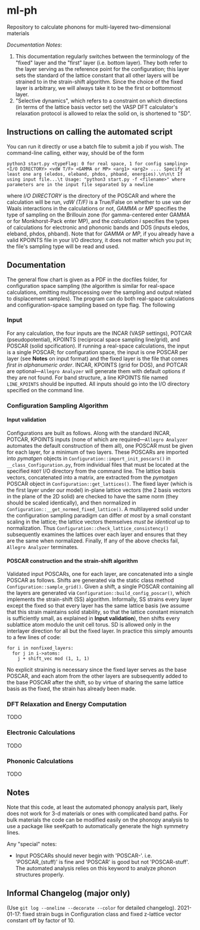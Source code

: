# ml-ph
Repository to calculate phonons for multi-layered two-dimensional materials

_Documentation Notes_:
1. This documentation regularly switches between the terminology of the "fixed" layer and the "first" layer (i.e. bottom layer). They both refer to the layer serving as the reference point for the configuration; this layer sets the standard of the lattice constant that all other layers will be strained to in the strain-shift algorithm. Since the choice of the fixed layer is arbitrary, we will always take it to be the first or bottommost layer.
2. "Selective dynamics", which refers to a constraint on which directions (in terms of the lattice basis vector set) the VASP DFT calculator's relaxation protocol is allowed to relax the solid on, is shortened to "SD".


## Instructions on calling the automated script
You can run it directly or use a batch file to submit a job if you wish. The command-line calling, either way, should be of the form
```
python3 start.py <typeFlag: 0 for real space, 1 for config sampling> <I/O DIRECTORY> <vdW T/F> <GAMMA or MP> <arg1> <arg2> .... Specify at least one arg (eledos, eleband, phdos, phband, energies).\n\n\t If using input file...\t Usage: "python3 start.py -f <filename>" where parameters are in the input file separated by a newline
```
where _I/O DIRECTORY_ is the directory of the POSCAR and where the calculation will be run, _vdW (T/F)_ is a True/False on whether to use van der Waals interactions in the calculations or not, *GAMMA or MP* specifies the type of sampling on the Brillouin zone (for gamma-centered enter GAMMA or for Monkhorst-Pack enter MP), and the _calculation i_ specifies the types of calculations for electronic and phononic bands and DOS (inputs eledos, eleband, phdos, phband). Note that for _GAMMA or MP_, if you already have a valid KPOINTS file in your I/O directory, it does not matter which you put in; the file's sampling type will be read and used.

## Documentation
The general flow chart is given as a PDF in the docfiles folder, for configuration space sampling (the algorithm is similar for real-space calculations, omitting multiprocessing over the sampling and output related to displacement samples). The program can do both real-space calculations and configuration-space sampling based on type flag. The following 

### Input
For any calculation, the four inputs are the INCAR (VASP settings), POTCAR (pseudopotential), KPOINTS (reciprocal space sampling line/grid), and POSCAR (solid spcification). If running a real-space calculations, the input is a single POSCAR; for configuration space, the input is one POSCAR per layer (see **Notes** on input format) and the fixed layer is the file that comes *first in alphanumeric order*. INCAR, KPOINTS (grid for DOS), and POTCAR are optional—`Allegro Analyzer` will generate them with default options if they are not found. For band structure, a line KPOINTS file named `LINE_KPOINTS` should be inputted. All inputs should go into the I/O directory specified on the command line.

### Configuration Sampling Algorithm

#### Input validation
Configurations are built as follows. Along with the standard INCAR, POTCAR, KPOINTS inputs (none of which are required—`Allegro Analyzer` automates the default construction of them all), one POSCAR must be given for each layer, for a minimum of two layers. These POSCARs are imported into _pymatgen_ objects in `Configuration::import_init_poscars()` in `__class_Configuration.py`, from individual files that must be located at the specified `ROOT` I/O directory from the command line. The lattice basis vectors, concatenated into a matrix, are extracted from the _pymatgen_ POSCAR object in `Configuration::get_lattices()`. The fixed layer (which is the first layer under our model) in-plane lattice vectors (the 2 basis vectors in the plane of the 2D solid) are checked to have the same norm (they should be scaled identically), and then normalized in `Configuration::__get_normed_fixed_lattice()`. A multilayered solid under the configuration sampling paradigm can differ _at most_ by a small constant scaling in the lattice; the lattice vectors themselves _must be identical_ up to normalization. Thus `Configuration::check_lattice_consistency()` subsequently examines the lattices over each layer and ensures that they are the same when normalized. Finally,  If any of the above checks fail, `Allegro Analyzer` terminates. 

#### POSCAR construction and the strain-shift algorithm
Validated input POSCARs, one for each layer, are concatenated into a single POSCAR as follows. Shifts are generated via the static class method `Configuration::sample_grid()`. Given a shift, a single POSCAR containing all the layers are generated via `Configuration::build_config_poscar()`, which implements the strain-shift (SS) algorithm. Informally, SS strains every layer except the fixed so that every layer has the same lattice basis (we assume that this strain maintains solid stability, so that the lattice constant mismatch is sufficiently small, as explained in **Input validation**), then shifts every sublattice atom modulo the unit cell torus. SD is allowed only in the interlayer direction for all but the fixed layer. In practice this simply amounts to a few lines of code:
```
for i in nonfixed_layers:
  for j in i->atoms:
    j + shift_vec mod (1, 1, 1)
```
No explicit straining is necessary since the fixed layer serves as the base POSCAR, and each atom from the other layers are subsequently added to the base POSCAR after the shift, so by virtue of sharing the same lattice basis as the fixed, the strain has already been made.

### DFT Relaxation and Energy Computation
TODO

### Electronic Calculations
TODO

### Phononic Calculations
TODO

## Notes
Note that this code, at least the automated phonopy analysis part, likely does not work for 3-d materials or ones with  complicated band paths. For bulk materials the code can be modified easily on the phonopy analysis to use a package like seeKpath to automatically generate the high symmetry lines.

Any "special" notes:
* Input POSCARs should never begin with 'POSCAR-'. i.e. 'POSCAR_(stuff)' is fine and 'POSCAR' is good but not 'POSCAR-stuff'. The automated analysis relies on this keyword to analyze phonon structures properly.

## Informal Changelog (major only)
(Use `git log --oneline --decorate --color` for detailed changelog).
2021-01-17: fixed strain bugs in Configuration class and fixed z-lattice vector constant off by factor of 10.
